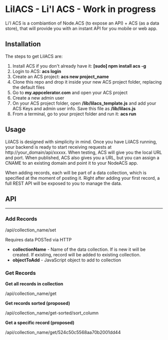 # LilACS - Li'l ACS - Work in progress

Li'l ACS is a combiantion of Node.ACS (to expose an API) + ACS (as a data store), that will provide you with an instant API for you mobile or web app.

## Installation

The steps to get LilACS are:

1. Install ACS if you don't already have it: **[sudo] npm install acs -g**
2. Login to ACS: **acs login**
3. Create an ACS project: **acs new project_name**
4. Clone this repo and drop it inside your new ACS project folder, replacing the default files
5. Go to **my.appcelerator.com** and open your ACS project
6. Create a new admin user
7. On your ACS project folder, open **/lib/lilacs_template.js** and add your ACS Keys and admin user info.  Save this file as **/lib/lilacs.js**
8. From a terminal, go to your project folder and run it: **acs run**


## Usage
LilACS is designed with simplicity in mind.  Once you have LilACS running, your backend is ready to start receiving requests at http://your_domain/api/xxxxx.  When testing, ACS will give you the local URL and port.  When published, ACS also gives you a URL, but you can assign a CNAME to an existing domain and point it to your NodeACS app.  

When adding records, each will be part of a data collection, which is specified at the moment of posting it.  Right after adding your first record, a full REST API will be exposed to you to manage the data.

## API
---

### Add Records

/api/collection_name/set

Requires data POSTed via HTTP

* **collectionName** - Name of the data collection.  If is new it will be created.  If existing, record will be added to existing collection.
* **objectToAdd** - JavaScript object to add to collection


### Get Records

**Get all records in collection**

/api/collection_name/get

**Get records sorted (proposed)**

/api/collection_name/get-sorted/sort_column

**Get a specific record (proposed)**

/api/collection_name/get/524c50c5568aa70b2001dd44
